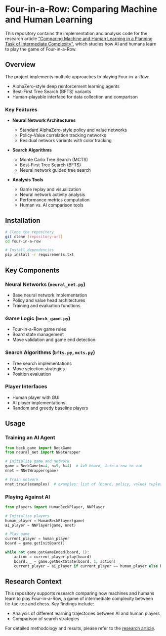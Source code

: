 # Four-in-a-Row: Comparing Machine and Human Learning

This repository contains the implementation and analysis code for the research article ["Comparing Machine and Human Learning in a Planning Task of Intermediate Complexity"](https://escholarship.org/uc/item/8wm748d8), which studies how AI and humans learn to play the game of Four-in-a-Row.

## Overview

The project implements multiple approaches to playing Four-in-a-Row:
- AlphaZero-style deep reinforcement learning agents
- Best-First Tree Search (BFTS) variants
- Human-playable interface for data collection and comparison

### Key Features

- **Neural Network Architectures**
  - Standard AlphaZero-style policy and value networks
  - Policy-Value correlation tracking networks
  - Residual network variants with color tracking

- **Search Algorithms**
  - Monte Carlo Tree Search (MCTS)
  - Best-First Tree Search (BFTS)
  - Neural network guided tree search

- **Analysis Tools**
  - Game replay and visualization
  - Neural network activity analysis
  - Performance metrics computation
  - Human vs. AI comparison tools

## Installation

```bash
# Clone the repository
git clone [repository-url]
cd four-in-a-row

# Install dependencies
pip install -r requirements.txt
```

## Key Components

### Neural Networks (`neural_net.py`)
- Base neural network implementation
- Policy and value head architectures
- Training and evaluation functions

### Game Logic (`beck_game.py`)
- Four-in-a-Row game rules
- Board state management
- Move validation and game end detection

### Search Algorithms (`bfts.py`, `mcts.py`)
- Tree search implementations
- Move selection strategies
- Position evaluation

### Player Interfaces
- Human player with GUI
- AI player implementations
- Random and greedy baseline players

## Usage

### Training an AI Agent

```python
from beck_game import BeckGame
from neural_net import NNetWrapper

# Initialize game and network
game = BeckGame(m=4, n=9, k=4)  # 4x9 board, 4-in-a-row to win
nnet = NNetWrapper(game)

# Train network
nnet.train(examples)  # examples: list of (board, policy, value) tuples
```

### Playing Against AI

```python
from players import HumanBeckPlayer, NNPlayer

# Initialize players
human_player = HumanBeckPlayer(game)
ai_player = NNPlayer(game, nnet)

# Play game
current_player = human_player
board = game.getInitBoard()

while not game.getGameEnded(board, 1):
    action = current_player.play(board)
    board, _ = game.getNextState(board, 1, action)
    current_player = ai_player if current_player == human_player else human_player
```

## Research Context

This repository supports research comparing how machines and humans learn to play Four-in-a-Row, a game of intermediate complexity between tic-tac-toe and chess. Key findings include:

- Analysis of different learning trajectories between AI and human players
- Comparison of search strategies 

For detailed methodology and results, please refer to the [research article](https://escholarship.org/uc/item/8wm748d8).

